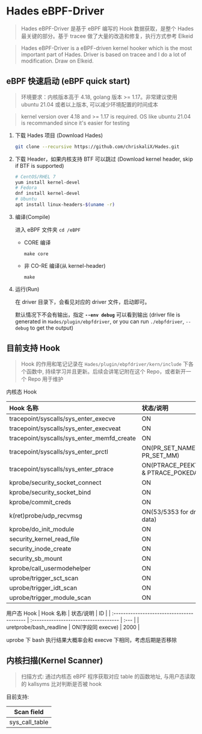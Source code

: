 # Hades eBPF-Driver

> Hades eBPF-Driver 是基于 eBPF 编写的 Hook 数据获取，是整个 Hades 最关键的部分。基于 tracee 做了大量的改造和修复，执行方式参考 Elkeid

> Hades eBPF-Driver is a eBPF-driven kernel hooker which is the most important part of Hades. Driver is based on tracee and I do a lot of modification. Draw on Elkeid.

## eBPF 快速启动 (eBPF quick start)

> 环境要求：内核版本高于 4.18, golang 版本 >= 1.17。非常建议使用 ubuntu 21.04 或者以上版本, 可以减少环境配置的时间成本

> kernel version over 4.18 and >= 1.17 is required. OS like ubuntu 21.04 is recommanded since it's easier for testing

1. 下载 Hades 项目 (Download Hades)

   ```bash
   git clone --recursive https://github.com/chriskaliX/Hades.git
   ```

2. 下载 Header，如果内核支持 BTF 可以跳过 (Download kernel header, skip if BTF is supported)

   ```bash
   # CentOS/RHEL 7
   yum install kernel-devel
   # Fedora
   dnf install kernel-devel
   # Ubuntu
   apt install linux-headers-$(uname -r)
   ```

3. 编译(Compile)

   进入 eBPF 文件夹 `cd /eBPF`

   - CORE 编译

     `make core`

   - 非 CO-RE 编译(从 kernel-header)

     `make`

4. 运行(Run)

   在 driver 目录下，会看见对应的 driver 文件，启动即可。

   默认情况下不会有输出，指定 **`--env debug`** 可以看到输出
   (driver file is generated in `Hades/plugin/ebpfdriver`, or you can run `./ebpfdriver`, `--debug` to get the output)

## 目前支持 Hook

> Hook 的作用和笔记记录在 `Hades/plugin/ebpfdriver/kern/include` 下各个函数中, 持续学习并且更新。后续会讲笔记附在这个 Repo，或者新开一个 Repo 用于维护

内核态 Hook

| Hook 名称                                  | 状态/说明                             | ID   |
| :----------------------------------------- | :------------------------------------ | :--- |
| tracepoint/syscalls/sys_enter_execve       | ON                                    | 700  |
| tracepoint/syscalls/sys_enter_execveat     | ON                                    | 698  |
| tracepoint/syscalls/sys_enter_memfd_create | ON                                    | 614  |
| tracepoint/syscalls/sys_enter_prctl        | ON(PR_SET_NAME & PR_SET_MM)           | 1020 |
| tracepoint/syscalls/sys_enter_ptrace       | ON(PTRACE_PEEKTEXT & PTRACE_POKEDATA) | 1021 |
| kprobe/security_socket_connect             | ON                                    | 1022 |
| kprobe/security_socket_bind                | ON                                    | 1024 |
| kprobe/commit_creds                        | ON                                    | 1011 |
| k(ret)probe/udp_recvmsg                    | ON(53/5353 for dns data)              | 1025 |
| kprobe/do_init_module                      | ON                                    | 1026 |
| security_kernel_read_file                  | ON                                    | 1027 |
| security_inode_create                      | ON                                    | 1028 |
| security_sb_mount                          | ON                                    | 1029 |
| kprobe/call_usermodehelper                 | ON                                    | 1030 |
| uprobe/trigger_sct_scan                    | ON                                    | 1200 |
| uprobe/trigger_idt_scan                    | ON                                    | 1201 |
| uprobe/trigger_module_scan                 | ON                                    | 1203 |

用户态 Hook
| Hook 名称 | 状态/说明 | ID |
| :----------------------------------------- | :------------------------------------ | :--- |
| uretprobe/bash_readline | ON(字段同 execve) | 2000 |

uprobe 下 bash 执行结果大概率会和 execve 下相同，考虑后期是否移除

## 内核扫描(Kernel Scanner)

> 扫描方式: 通过内核态 eBPF 程序获取对应 table 的函数地址, 与用户态读取的 kallsyms 比对判断是否被 hook

目前支持:

|   Scan field   |
| :------------: |
| sys_call_table |
